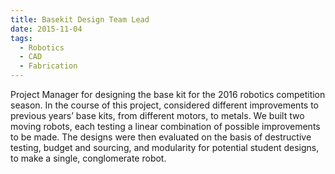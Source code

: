 ```yaml
---
title: Basekit Design Team Lead
date: 2015-11-04
tags:
  - Robotics
  - CAD
  - Fabrication
---
```


Project Manager for designing the base kit for the 2016 robotics competition season. In the course of this project, considered different improvements to previous years’ base kits, from different motors, to metals.
We built two moving robots, each testing a linear combination of possible improvements to be made.
The designs were then evaluated on the basis of destructive testing, budget and sourcing, and modularity for potential student designs, to make a single, conglomerate robot.


<!--more-->
